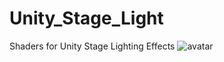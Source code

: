 # Unity_Stage_Light
Shaders for Unity Stage Lighting Effects
![avatar](https://connect-prd-cdn.unity.com/20200121/p/images/874ad44a-e4f1-4d90-a208-78d0bdffcf21_image.png.2000x0x1.webp)
